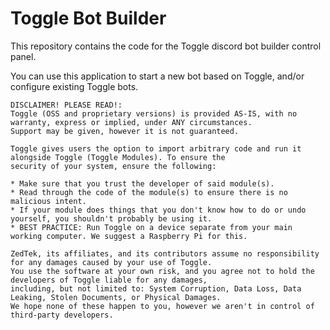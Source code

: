 # Toggle Bot Builder

This repository contains the code for the Toggle discord bot builder control panel.

You can use this application to start a new bot based on Toggle, and/or configure existing Toggle bots.

```
DISCLAIMER! PLEASE READ!:
Toggle (OSS and proprietary versions) is provided AS-IS, with no warranty, express or implied, under ANY circumstances.
Support may be given, however it is not guaranteed.

Toggle gives users the option to import arbitrary code and run it alongside Toggle (Toggle Modules). To ensure the 
security of your system, ensure the following:

* Make sure that you trust the developer of said module(s).
* Read through the code of the module(s) to ensure there is no malicious intent.
* If your module does things that you don't know how to do or undo yourself, you shouldn't probably be using it.
* BEST PRACTICE: Run Toggle on a device separate from your main working computer. We suggest a Raspberry Pi for this.

ZedTek, its affiliates, and its contributors assume no responsibility for any damages caused by your use of Toggle. 
You use the software at your own risk, and you agree not to hold the developers of Toggle liable for any damages, 
including, but not limited to: System Corruption, Data Loss, Data Leaking, Stolen Documents, or Physical Damages. 
We hope none of these happen to you, however we aren't in control of third-party developers.
```
